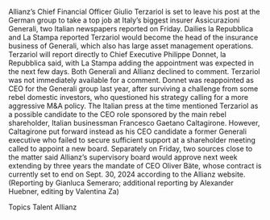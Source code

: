 Allianz’s Chief Financial Officer Giulio Terzariol is set to leave his post at the German group to take a top job at Italy’s biggest insurer Assicurazioni Generali, two Italian newspapers reported on Friday.
Dailies la Repubblica and La Stampa reported Terzariol would become the head of the insurance business of Generali, which also has large asset management operations.
Terzariol will report directly to Chief Executive Philippe Donnet, la Repubblica said, with La Stampa adding the appointment was expected in the next few days.
Both Generali and Allianz declined to comment. Terzariol was not immediately available for a comment.
Donnet was reappointed as CEO for the Generali group last year, after surviving a challenge from some rebel domestic investors, who questioned his strategy calling for a more aggressive M&A policy.
The Italian press at the time mentioned Terzariol as a possible candidate to the CEO role sponsored by the main rebel shareholder, Italian businessman Francesco Gaetano Caltagirone.
However, Caltagirone put forward instead as his CEO candidate a former Generali executive who failed to secure sufficient support at a shareholder meeting called to appoint a new board.
Separately on Friday, two sources close to the matter said Allianz’s supervisory board would approve next week extending by three years the mandate of CEO Oliver Bäte, whose contract is currently set to end on Sept. 30, 2024 according to the Allianz website.
(Reporting by Gianluca Semeraro; additional reporting by Alexander Huebner, editing by Valentina Za)

Topics
Talent
Allianz
